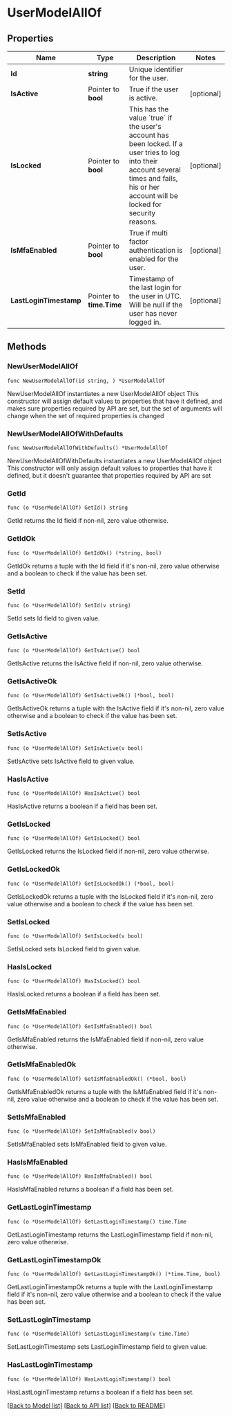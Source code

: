 # UserModelAllOf

## Properties

Name | Type | Description | Notes
------------ | ------------- | ------------- | -------------
**Id** | **string** | Unique identifier for the user. | 
**IsActive** | Pointer to **bool** | True if the user is active. | [optional] 
**IsLocked** | Pointer to **bool** | This has the value &#x60;true&#x60; if the user&#39;s account has been locked. If a user tries to log into their account several times and fails, his or her account will be locked for security reasons. | [optional] 
**IsMfaEnabled** | Pointer to **bool** | True if multi factor authentication is enabled for the user. | [optional] 
**LastLoginTimestamp** | Pointer to **time.Time** | Timestamp of the last login for the user in UTC. Will be null if the user has never logged in. | [optional] 

## Methods

### NewUserModelAllOf

`func NewUserModelAllOf(id string, ) *UserModelAllOf`

NewUserModelAllOf instantiates a new UserModelAllOf object
This constructor will assign default values to properties that have it defined,
and makes sure properties required by API are set, but the set of arguments
will change when the set of required properties is changed

### NewUserModelAllOfWithDefaults

`func NewUserModelAllOfWithDefaults() *UserModelAllOf`

NewUserModelAllOfWithDefaults instantiates a new UserModelAllOf object
This constructor will only assign default values to properties that have it defined,
but it doesn't guarantee that properties required by API are set

### GetId

`func (o *UserModelAllOf) GetId() string`

GetId returns the Id field if non-nil, zero value otherwise.

### GetIdOk

`func (o *UserModelAllOf) GetIdOk() (*string, bool)`

GetIdOk returns a tuple with the Id field if it's non-nil, zero value otherwise
and a boolean to check if the value has been set.

### SetId

`func (o *UserModelAllOf) SetId(v string)`

SetId sets Id field to given value.


### GetIsActive

`func (o *UserModelAllOf) GetIsActive() bool`

GetIsActive returns the IsActive field if non-nil, zero value otherwise.

### GetIsActiveOk

`func (o *UserModelAllOf) GetIsActiveOk() (*bool, bool)`

GetIsActiveOk returns a tuple with the IsActive field if it's non-nil, zero value otherwise
and a boolean to check if the value has been set.

### SetIsActive

`func (o *UserModelAllOf) SetIsActive(v bool)`

SetIsActive sets IsActive field to given value.

### HasIsActive

`func (o *UserModelAllOf) HasIsActive() bool`

HasIsActive returns a boolean if a field has been set.

### GetIsLocked

`func (o *UserModelAllOf) GetIsLocked() bool`

GetIsLocked returns the IsLocked field if non-nil, zero value otherwise.

### GetIsLockedOk

`func (o *UserModelAllOf) GetIsLockedOk() (*bool, bool)`

GetIsLockedOk returns a tuple with the IsLocked field if it's non-nil, zero value otherwise
and a boolean to check if the value has been set.

### SetIsLocked

`func (o *UserModelAllOf) SetIsLocked(v bool)`

SetIsLocked sets IsLocked field to given value.

### HasIsLocked

`func (o *UserModelAllOf) HasIsLocked() bool`

HasIsLocked returns a boolean if a field has been set.

### GetIsMfaEnabled

`func (o *UserModelAllOf) GetIsMfaEnabled() bool`

GetIsMfaEnabled returns the IsMfaEnabled field if non-nil, zero value otherwise.

### GetIsMfaEnabledOk

`func (o *UserModelAllOf) GetIsMfaEnabledOk() (*bool, bool)`

GetIsMfaEnabledOk returns a tuple with the IsMfaEnabled field if it's non-nil, zero value otherwise
and a boolean to check if the value has been set.

### SetIsMfaEnabled

`func (o *UserModelAllOf) SetIsMfaEnabled(v bool)`

SetIsMfaEnabled sets IsMfaEnabled field to given value.

### HasIsMfaEnabled

`func (o *UserModelAllOf) HasIsMfaEnabled() bool`

HasIsMfaEnabled returns a boolean if a field has been set.

### GetLastLoginTimestamp

`func (o *UserModelAllOf) GetLastLoginTimestamp() time.Time`

GetLastLoginTimestamp returns the LastLoginTimestamp field if non-nil, zero value otherwise.

### GetLastLoginTimestampOk

`func (o *UserModelAllOf) GetLastLoginTimestampOk() (*time.Time, bool)`

GetLastLoginTimestampOk returns a tuple with the LastLoginTimestamp field if it's non-nil, zero value otherwise
and a boolean to check if the value has been set.

### SetLastLoginTimestamp

`func (o *UserModelAllOf) SetLastLoginTimestamp(v time.Time)`

SetLastLoginTimestamp sets LastLoginTimestamp field to given value.

### HasLastLoginTimestamp

`func (o *UserModelAllOf) HasLastLoginTimestamp() bool`

HasLastLoginTimestamp returns a boolean if a field has been set.


[[Back to Model list]](../README.md#documentation-for-models) [[Back to API list]](../README.md#documentation-for-api-endpoints) [[Back to README]](../README.md)


